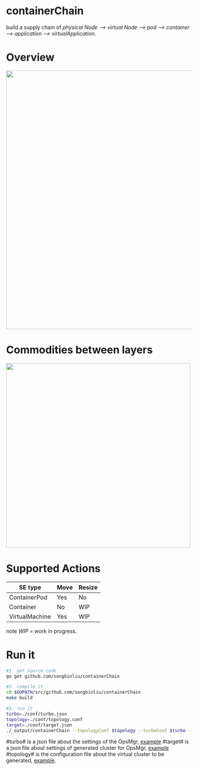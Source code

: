 # containerChain
build a supply chain of *physical Node --> virtual Node --> pod --> container --> application --> virtualApplication*.

# Overview
<div >
<img width="700" src="https://github.com/songbinliu/containerChain/blob/master/conf/supplyChain.png">
</div>

# Commodities between layers
<div>
<img width="500" src="https://github.com/songbinliu/containerChain/blob/master/conf/commodity.png">
</div>

# Supported Actions
|SE type| Move | Resize|
|-|-|-|
|ContainerPod| Yes | No |
|Container | No | WIP |
| VirtualMachine |Yes | WIP|

note *WIP* = work in progress.

# Run it

```bash
#1. get source code
go get github.com/songbinliu/containerChain

#2. compile it
cd $GOPATH/src/github.com/songbinliu/containerChain
make build

#3. run it
turbo=./conf/turbo.json
topology=./conf/topology.conf
target=./conf/target.json
./_output/containerChain --topologyConf $topology --turboConf $turbo --targetConf $target --logtostderr --v 3 
```

#turbo# is a json file about the settings of the OpsMgr, [example](https://github.com/songbinliu/containerChain/blob/master/conf/turbo.json)
#target# is a json file about settings of generated cluster for OpsMgr, [example](https://github.com/songbinliu/containerChain/blob/master/conf/target.json)
#topology# is the configuration file about the virtual cluster to be generated, [example](https://github.com/songbinliu/containerChain/blob/master/conf/topology.conf).
